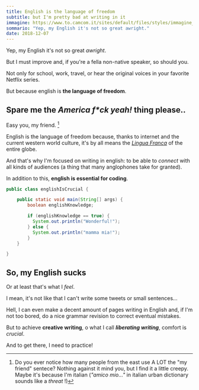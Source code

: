 ```yaml
---
title: English is the language of freedom
subtitle: but I'm pretty bad at writing in it
immagine: https://www.to.camcom.it/sites/default/files/styles/immagine_grande/public/sito_testata_languagesenglish.png?itok=f6PrJinO
sommario: "Yep, my English it's not so great awright."
date: 2018-12-07
---
```


Yep, my English it's not so great _awright_.

But I must improve and, if you're a fella non-native speaker, so should you.

Not only for school, work, travel, or hear the original voices in your favorite Netflix series.

But because english is **the language of freedom**.

## Spare me the _America f*ck yeah!_ thing please..

Easy you, my friend. [^friend]

[^friend]: Do you ever notice how many people from the east use A LOT the "my friend" sentece? Nothing against it mind you, but I find it a little creepy. Maybe it's because I'm italian (_"amico mio..."_ in italian urban dictionary sounds like a _threat_ !)

English is the language of freedom because, thanks to internet and the current western world culture, it's by all means the [_Lingua Franca_](https://en.wikipedia.org/wiki/Euro_English) of the entire globe.

And that's why I'm focused on writing in english: to be able to _connect_ with all kinds of audiences (a thing that many anglophones take for granted).

In addition to this, **english is essential for coding**.

```java
public class englishIsCrucial {

    public static void main(String[] args) {
        boolean englishKnowledge;

        if (englishKnowledge == true) {
          System.out.println("Wonderful!");
        } else {
          System.out.println("mamma mia!");
        }
    }

}
```

## So, my English sucks

Or at least that's what I _feel_.

I mean, it's not like that I can't write some tweets or small sentences...

Hell, I can even make a decent amount of pages writing in English and, if I'm not too bored, do a nice grammar revision to correct eventual mistakes.

But to achieve **creative writing**, o what I call **_liberating writing_**, comfort is _crucial_.

And to get there, I need to practice!
